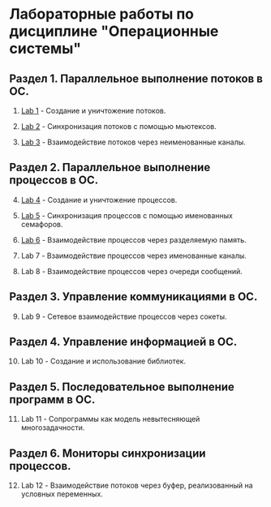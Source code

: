 # Лабораторные работы по дисциплине "Операционные системы"


## Раздел 1. Параллельное выполнение потоков в ОС.

1. [Lab 1](https://github.com/pavelbezpravel/OS_labs/tree/main/lab%2301) - Создание и уничтожение потоков.

2. [Lab 2](https://github.com/pavelbezpravel/OS_labs/tree/main/lab%2302) - Синхронизация потоков с помощью мьютексов.

3. [Lab 3](https://github.com/pavelbezpravel/OS_labs/tree/main/lab%2303) - Взаимодействие потоков через неименованные каналы.

## Раздел 2. Параллельное выполнение процессов в ОС.

4. [Lab 4](https://github.com/pavelbezpravel/OS_labs/tree/main/lab%2304) - Создание и уничтожение процессов.

5. [Lab 5](https://github.com/pavelbezpravel/OS_labs/tree/main/lab%2305) - Синхронизация процессов с помощью именованных семафоров.

6. [Lab 6](https://github.com/pavelbezpravel/OS_labs/tree/main/lab%2306) - Взаимодействие процессов через разделяемую память.

7. Lab 7 - Взаимодействие процессов через именованные каналы.

8. Lab 8 - Взаимодействие процессов через очереди сообщений.

 ## Раздел 3. Управление коммуникациями в ОС.
 
 9. Lab 9 - Сетевое взаимодействие процессов через сокеты.
 
 ## Раздел 4. Управление информацией в ОС.
 
 10. Lab 10 - Создание и использование библиотек.
 
 ## Раздел 5. Последовательное выполнение программ в ОС.
 
 11. Lab 11 - Сопрограммы как модель невытесняющей многозадачности.
 
 ## Раздел 6. Мониторы синхронизации процессов.
 
 12. Lab 12 - Взаимодействие потоков через буфер, реализованный на условных переменных.
